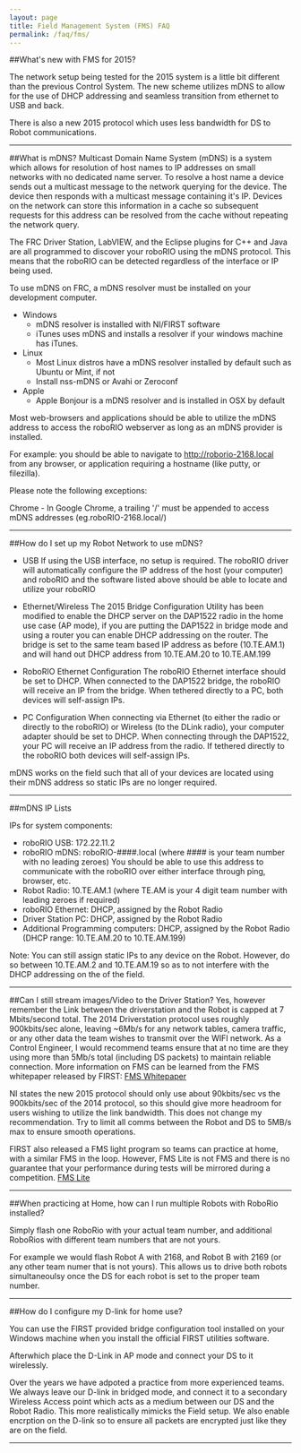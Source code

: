 ```yaml
---
layout: page
title: Field Management System (FMS) FAQ
permalink: /faq/fms/
---
```


##What's new with FMS for 2015?

The network setup being tested for the 2015 system is a little bit different than the previous Control System. The new scheme utilizes mDNS to allow for the use of DHCP addressing and seamless transition from ethernet to USB and back.

There is also a new 2015 protocol which uses less bandwidth for DS to Robot communications.

---

##What is mDNS?
Multicast Domain Name System (mDNS) is a system which allows for resolution of host names to IP addresses on small networks with no dedicated name server. To resolve a host name a device sends out a multicast message to the network querying for the device. The device then responds with a multicast message containing it's IP. Devices on the network can store this information in a cache so subsequent requests for this address can be resolved from the cache without repeating the network query.

The FRC Driver Station, LabVIEW, and the Eclipse plugins for C++ and Java are all programmed to discover your roboRIO using the mDNS protocol. This means that the roboRIO can be detected regardless of the interface or IP being used.

To use mDNS on FRC, a mDNS resolver must be installed on your development computer.

* Windows
  - mDNS resolver is installed with NI/FIRST software
  - iTunes uses mDNS and installs a resolver if your windows machine has iTunes.
* Linux
  - Most Linux distros have a mDNS resolver installed by default such as Ubuntu or Mint, if not
  - Install nss-mDNS or Avahi or Zeroconf
* Apple
  - Apple Bonjour is a mDNS resolver and is installed in OSX by default


Most web-browsers and applications should be able to utilize the mDNS address to access the roboRIO webserver as long as an mDNS provider is installed. 

For example: you should be able to navigate to http://roborio-2168.local from any browser, or application requiring a hostname (like putty, or filezilla).

Please note the following exceptions:

Chrome - In Google Chrome, a trailing '/' must be appended to access mDNS addresses (eg.roboRIO-2168.local/)

---

##How do I set up my Robot Network to use mDNS?

* USB
If using the USB interface, no setup is required. The roboRIO driver will automatically configure the IP address of the host (your computer) and roboRIO and the software listed above should be able to locate and utilize your roboRIO

* Ethernet/Wireless
The 2015 Bridge Configuration Utility has been modified to enable the DHCP server on the DAP1522 radio in the home use case (AP mode), if you are putting the DAP1522 in bridge mode and using a router you can enable DHCP addressing on the router. The bridge is set to the same team based IP address as before (10.TE.AM.1) and will hand out DHCP address from 10.TE.AM.20 to 10.TE.AM.199

* RoboRIO Ethernet Configuration
The roboRIO Ethernet interface should be set to DHCP. When connected to the DAP1522 bridge, the roboRIO will receive an IP from the bridge. When tethered directly to a PC, both devices will self-assign IPs.

* PC  Configuration
When connecting via Ethernet (to either the radio or directly to the roboRIO) or Wireless (to the DLink radio), your computer adapter should be set to DHCP. When connecting through the DAP1522, your PC will receive an IP address from the radio. If tethered directly to the roboRIO both devices will self-assign IPs.

mDNS works on the field such that all of your devices are located using their mDNS address so static IPs are no longer required.

---

##mDNS IP Lists

IPs for system components:

- roboRIO USB: 172.22.11.2
- roboRIO mDNS: roboRIO-####.local (where #### is your team number with no leading zeroes) You should be able to use this address to communicate with the roboRIO over either interface through ping, browser, etc.
- Robot Radio: 10.TE.AM.1 (where TE.AM is your 4 digit team number with leading zeroes if required)
- roboRIO Ethernet: DHCP, assigned by the Robot Radio
- Driver Station PC: DHCP, assigned by the Robot Radio
- Additional Programming computers: DHCP, assigned by the Robot Radio (DHCP range: 10.TE.AM.20 to 10.TE.AM.199)

Note: You can still assign static IPs to any device on the Robot. However, do so between 10.TE.AM.2 and 10.TE.AM.19 so as to not interfere with the DHCP addressing on the of the field.

---

##Can I still stream images/Video to the Driver Station?
Yes, however remember the Link between the driverstation and the Robot is capped at 7 Mbits/second total. The 2014 Driverstation protocol uses roughly 900kbits/sec alone, leaving ~6Mb/s for any network tables, camera traffic, or any other data the team wishes to transmit over the WIFI network. As a Control Engineer, I would recommend teams ensure that at no time are they using more than 5Mb/s total (including DS packets) to maintain reliable connection. More information on FMS can be learned from the FMS whitepaper released by FIRST: [FMS Whitepaper](http://www.usfirst.org/sites/default/files/uploadedFiles/Robotics_Programs/FRC/Game_and_Season__Info/2013/FMSWhitePaper_RevA.pdf)

NI states the new 2015 protocol should only use about 90kbits/sec vs the 900kbits/sec of the 2014 protocol, so this should give more headroom for users wishing to utilize the link bandwidth. This does not change my recommendation. Try to limit all comms between the Robot and DS to 5MB/s max to ensure smooth operations.

FIRST also released a FMS light program so teams can practice at home, with a similar FMS in the loop. However, FMS Lite is not FMS and there is no guarantee that your performance during tests will be mirrored during a competition. [FMS Lite](http://www.usfirst.org/roboticsprograms/frc/blog-2014-fms-lite-available)

---

##When practicing at Home, how can I run multiple Robots with RoboRio installed?

Simply flash one RoboRio with your actual team number, and additional RoboRios with different team numbers that are not yours. 

For example we would flash Robot A with 2168, and Robot B with 2169 (or any other team numer that is not yours). This allows us to drive both robots simultaneoulsy once the DS for each robot is set to the proper team number.

---

##How do I configure my D-link for home use?

You can use the FIRST provided bridge configuration tool installed on your Windows machine when you install the official FIRST utilities software.

Afterwhich place the D-Link in AP mode and connect your DS to it wirelessly.

Over the years we have adpoted a practice from more experienced teams. We always leave our D-link in bridged mode, and connect it to a secondary Wireless Access point which acts as a medium between our DS and the Robot Radio. This more realistically mimicks the Field setup. We also enable encrption on the D-link so to ensure all packets are encrypted just like they are on the field.

---

